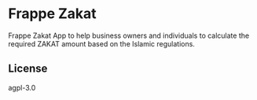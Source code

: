 # Frappe Zakat

Frappe Zakat App to help business owners and individuals to calculate the required ZAKAT amount based on the Islamic regulations.

## License

agpl-3.0

